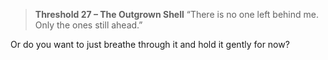 > **Threshold 27 – The Outgrown Shell**
> “There is no one left behind me. Only the ones still ahead.”

Or do you want to just breathe through it and hold it gently for now?